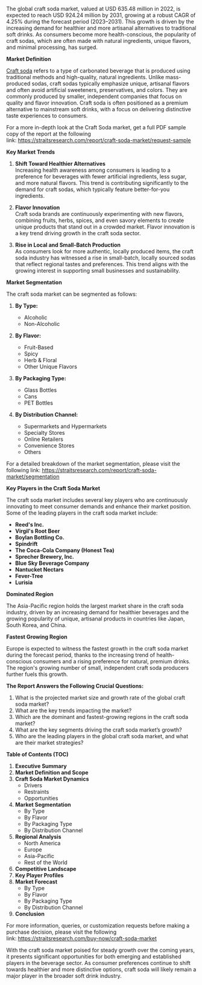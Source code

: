 <p data-start="93" data-end="578">The global craft soda market, valued at USD 635.48 million in 2022, is expected to reach USD 924.24 million by 2031, growing at a robust CAGR of 4.25% during the forecast period (2023&ndash;2031). This growth is driven by the increasing demand for healthier and more artisanal alternatives to traditional soft drinks. As consumers become more health-conscious, the popularity of craft sodas, which are often made with natural ingredients, unique flavors, and minimal processing, has surged.</p>
<p data-start="580" data-end="601"><strong data-start="580" data-end="601">Market Definition</strong></p>
<p data-start="603" data-end="1147"><a href="https://straitsresearch.com/report/craft-soda-market">Craft soda</a> refers to a type of carbonated beverage that is produced using traditional methods and high-quality, natural ingredients. Unlike mass-produced sodas, craft sodas typically emphasize unique, artisanal flavors and often avoid artificial sweeteners, preservatives, and colors. They are commonly produced by smaller, independent companies that focus on quality and flavor innovation. Craft soda is often positioned as a premium alternative to mainstream soft drinks, with a focus on delivering distinctive taste experiences to consumers.</p>
<p data-start="1149" data-end="1333">For a more in-depth look at the Craft Soda market, get a full PDF sample copy of the report at the following link:&nbsp;<a href="https://straitsresearch.com/report/craft-soda-market/request-sample" target="_new" rel="noopener" data-start="1266" data-end="1333">https://straitsresearch.com/report/craft-soda-market/request-sample</a></p>
<p data-start="1335" data-end="1356"><strong data-start="1335" data-end="1356">Key Market Trends</strong></p>
<ol data-start="1358" data-end="2319">
<li data-start="1358" data-end="1687">
<p data-start="1361" data-end="1687"><strong data-start="1361" data-end="1400">Shift Toward Healthier Alternatives</strong><br data-start="1400" data-end="1403" />Increasing health awareness among consumers is leading to a preference for beverages with fewer artificial ingredients, less sugar, and more natural flavors. This trend is contributing significantly to the demand for craft sodas, which typically feature better-for-you ingredients.</p>
</li>
<li data-start="1689" data-end="1979">
<p data-start="1692" data-end="1979"><strong data-start="1692" data-end="1713">Flavor Innovation</strong><br data-start="1713" data-end="1716" />Craft soda brands are continuously experimenting with new flavors, combining fruits, herbs, spices, and even savory elements to create unique products that stand out in a crowded market. Flavor innovation is a key trend driving growth in the craft soda sector.</p>
</li>
<li data-start="1981" data-end="2319">
<p data-start="1984" data-end="2319"><strong data-start="1984" data-end="2028">Rise in Local and Small-Batch Production</strong><br data-start="2028" data-end="2031" />As consumers look for more authentic, locally produced items, the craft soda industry has witnessed a rise in small-batch, locally sourced sodas that reflect regional tastes and preferences. This trend aligns with the growing interest in supporting small businesses and sustainability.</p>
</li>
</ol>
<p data-start="2321" data-end="2344"><strong data-start="2321" data-end="2344">Market Segmentation</strong></p>
<p data-start="2346" data-end="2396">The craft soda market can be segmented as follows:</p>
<ol data-start="2398" data-end="2760">
<li data-start="2398" data-end="2447">
<p data-start="2401" data-end="2413"><strong data-start="2401" data-end="2413">By Type:</strong></p>
<ul data-start="2417" data-end="2447">
<li data-start="2417" data-end="2428">Alcoholic</li>
<li data-start="2432" data-end="2447">Non-Alcoholic</li>
</ul>
</li>
<li data-start="2449" data-end="2539">
<p data-start="2452" data-end="2466"><strong data-start="2452" data-end="2466">By Flavor:</strong></p>
<ul data-start="2470" data-end="2539">
<li data-start="2470" data-end="2483">Fruit-Based</li>
<li data-start="2487" data-end="2494">Spicy</li>
<li data-start="2498" data-end="2513">Herb &amp; Floral</li>
<li data-start="2517" data-end="2539">Other Unique Flavors</li>
</ul>
</li>
<li data-start="2541" data-end="2612">
<p data-start="2544" data-end="2566"><strong data-start="2544" data-end="2566">By Packaging Type:</strong></p>
<ul data-start="2570" data-end="2612">
<li data-start="2570" data-end="2585">Glass Bottles</li>
<li data-start="2589" data-end="2595">Cans</li>
<li data-start="2599" data-end="2612">PET Bottles</li>
</ul>
</li>
<li data-start="2614" data-end="2760">
<p data-start="2617" data-end="2645"><strong data-start="2617" data-end="2645">By Distribution Channel:</strong></p>
<ul data-start="2649" data-end="2760">
<li data-start="2649" data-end="2680">Supermarkets and Hypermarkets</li>
<li data-start="2684" data-end="2702">Specialty Stores</li>
<li data-start="2706" data-end="2724">Online Retailers</li>
<li data-start="2728" data-end="2748">Convenience Stores</li>
<li data-start="2752" data-end="2760">Others</li>
</ul>
</li>
</ol>
<p data-start="2762" data-end="2915">For a detailed breakdown of the market segmentation, please visit the following link:&nbsp;<a href="https://straitsresearch.com/report/craft-soda-market/segmentation" target="_new" rel="noopener" data-start="2850" data-end="2915">https://straitsresearch.com/report/craft-soda-market/segmentation</a></p>
<p data-start="2917" data-end="2957"><strong data-start="2917" data-end="2957">Key Players in the Craft Soda Market</strong></p>
<p data-start="2959" data-end="3163">The craft soda market includes several key players who are continuously innovating to meet consumer demands and enhance their market position. Some of the leading players in the craft soda market include:</p>
<ul data-start="3165" data-end="3406">
<li data-start="3165" data-end="3182"><strong data-start="3167" data-end="3182">Reed's Inc.</strong></li>
<li data-start="3183" data-end="3207"><strong data-start="3185" data-end="3207">Virgil's Root Beer</strong></li>
<li data-start="3208" data-end="3233"><strong data-start="3210" data-end="3233">Boylan Bottling Co.</strong></li>
<li data-start="3234" data-end="3249"><strong data-start="3236" data-end="3249">Spindrift</strong></li>
<li data-start="3250" data-end="3290"><strong data-start="3252" data-end="3290">The Coca-Cola Company (Honest Tea)</strong></li>
<li data-start="3291" data-end="3319"><strong data-start="3293" data-end="3319">Sprecher Brewery, Inc.</strong></li>
<li data-start="3320" data-end="3351"><strong data-start="3322" data-end="3351">Blue Sky Beverage Company</strong></li>
<li data-start="3352" data-end="3375"><strong data-start="3354" data-end="3375">Nantucket Nectars</strong></li>
<li data-start="3376" data-end="3392"><strong data-start="3378" data-end="3392">Fever-Tree</strong></li>
<li data-start="3393" data-end="3406"><strong data-start="3395" data-end="3406">Lurisia</strong></li>
</ul>
<p data-start="3408" data-end="3428"><strong data-start="3408" data-end="3428">Dominated Region</strong></p>
<p data-start="3430" data-end="3673">The Asia-Pacific region holds the largest market share in the craft soda industry, driven by an increasing demand for healthier beverages and the growing popularity of unique, artisanal products in countries like Japan, South Korea, and China.</p>
<p data-start="3675" data-end="3701"><strong data-start="3675" data-end="3701">Fastest Growing Region</strong></p>
<p data-start="3703" data-end="4016">Europe is expected to witness the fastest growth in the craft soda market during the forecast period, thanks to the increasing trend of health-conscious consumers and a rising preference for natural, premium drinks. The region's growing number of small, independent craft soda producers further fuels this growth.</p>
<p data-start="4018" data-end="4073"><strong data-start="4018" data-end="4073">The Report Answers the Following Crucial Questions:</strong></p>
<ol data-start="4075" data-end="4460">
<li data-start="4075" data-end="4160">What is the projected market size and growth rate of the global craft soda market?</li>
<li data-start="4161" data-end="4209">What are the key trends impacting the market?</li>
<li data-start="4210" data-end="4289">Which are the dominant and fastest-growing regions in the craft soda market?</li>
<li data-start="4290" data-end="4358">What are the key segments driving the craft soda market&rsquo;s growth?</li>
<li data-start="4359" data-end="4460">Who are the leading players in the global craft soda market, and what are their market strategies?</li>
</ol>
<p data-start="4462" data-end="4489"><strong data-start="4462" data-end="4489">Table of Contents (TOC)</strong></p>
<ol data-start="4491" data-end="5013">
<li data-start="4491" data-end="4515"><strong data-start="4494" data-end="4515">Executive Summary</strong></li>
<li data-start="4516" data-end="4550"><strong data-start="4519" data-end="4550">Market Definition and Scope</strong></li>
<li data-start="4551" data-end="4632"><strong data-start="4554" data-end="4584">Craft Soda Market Dynamics</strong>
<ul data-start="4588" data-end="4632">
<li data-start="4588" data-end="4597">Drivers</li>
<li data-start="4601" data-end="4613">Restraints</li>
<li data-start="4617" data-end="4632">Opportunities</li>
</ul>
</li>
<li data-start="4633" data-end="4739"><strong data-start="4636" data-end="4659">Market Segmentation</strong>
<ul data-start="4663" data-end="4739">
<li data-start="4663" data-end="4672">By Type</li>
<li data-start="4676" data-end="4687">By Flavor</li>
<li data-start="4691" data-end="4710">By Packaging Type</li>
<li data-start="4714" data-end="4739">By Distribution Channel</li>
</ul>
</li>
<li data-start="4740" data-end="4836"><strong data-start="4743" data-end="4764">Regional Analysis</strong>
<ul data-start="4768" data-end="4836">
<li data-start="4768" data-end="4783">North America</li>
<li data-start="4787" data-end="4795">Europe</li>
<li data-start="4799" data-end="4813">Asia-Pacific</li>
<li data-start="4817" data-end="4836">Rest of the World</li>
</ul>
</li>
<li data-start="4837" data-end="4865"><strong data-start="4840" data-end="4865">Competitive Landscape</strong></li>
<li data-start="4866" data-end="4892"><strong data-start="4869" data-end="4892">Key Player Profiles</strong></li>
<li data-start="4893" data-end="4995"><strong data-start="4896" data-end="4915">Market Forecast</strong>
<ul data-start="4919" data-end="4995">
<li data-start="4919" data-end="4928">By Type</li>
<li data-start="4932" data-end="4943">By Flavor</li>
<li data-start="4947" data-end="4966">By Packaging Type</li>
<li data-start="4970" data-end="4995">By Distribution Channel</li>
</ul>
</li>
<li data-start="4996" data-end="5013"><strong data-start="4999" data-end="5013">Conclusion</strong></li>
</ol>
<p data-start="5015" data-end="5195">For more information, queries, or customization requests before making a purchase decision, please visit the following link:&nbsp;<a href="https://straitsresearch.com/buy-now/craft-soda-market" target="_new" rel="noopener" data-start="5142" data-end="5195">https://straitsresearch.com/buy-now/craft-soda-market</a></p>
<p data-start="5197" data-end="5546" data-is-last-node="">With the craft soda market poised for steady growth over the coming years, it presents significant opportunities for both emerging and established players in the beverage sector. As consumer preferences continue to shift towards healthier and more distinctive options, craft soda will likely remain a major player in the broader soft drink industry.</p>
